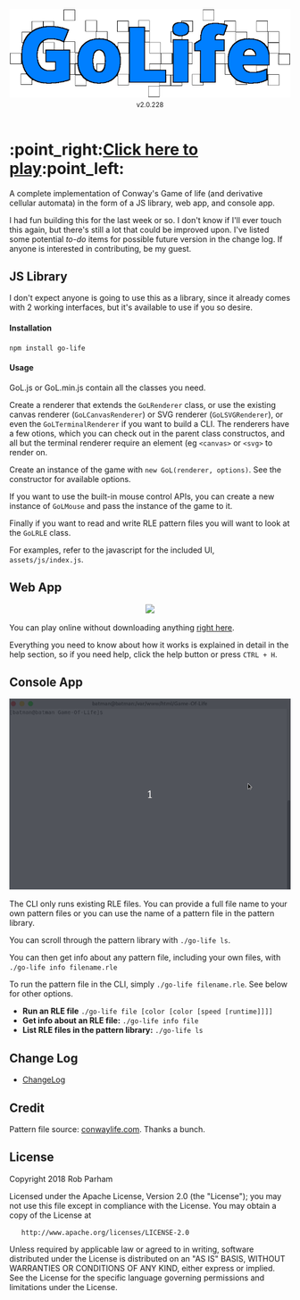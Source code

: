 <p align="center">
	<img src='assets/img/logo-full.png' />
	<br>
	<small>v2.0.228</small>
	<br><br>
	<h1>:point_right:<a href='https://pamblam.github.io/Go-Life/'>Click here to play</a>:point_left:</h1>
</p>

A complete implementation of Conway's Game of life (and derivative cellular automata) in the form of a JS library, web app, and console app.

I had fun building this for the last week or so. I don't know if I'll ever touch this again, but there's still a lot that could be improved upon. I've listed some potential *to-do* items for possible future version in the change log. If anyone is interested in contributing, be my guest.

## JS Library

I don't expect anyone is going to use this as a library, since it already comes with 2 working interfaces, but it's available to use if you so desire.

#### Installation

    npm install go-life

#### Usage

GoL.js or GoL.min.js contain all the classes you need.

Create a renderer that extends the `GoLRenderer` class, or use the existing canvas renderer (`GoLCanvasRenderer`) or SVG renderer (`GoLSVGRenderer`), or even the `GoLTerminalRenderer` if you want to build a CLI. The renderers have a few otions, which you can check out in the parent class constructos, and all but the terminal renderer require an element (eg `<canvas>` or `<svg>` to render on.

Create an instance of the game with `new GoL(renderer, options)`. See the constructor for available options.

If you want to use the built-in mouse control APIs, you can create a new instance of `GoLMouse` and pass the instance of the game to it.

Finally if you want to read and write RLE pattern files you will want to look at the `GoLRLE` class.

For examples, refer to the javascript for the included UI, `assets/js/index.js`. 

## Web App

<p align="center">
	<img src='assets/img/browser-demo.gif' />
</p>

You can play online without downloading anything [right here](https://pamblam.github.io/Go-Life/).

Everything you need to know about how it works is explained in detail in the help section, so if you need help, click the help button or press `CTRL + H`.

## Console App

<p align="center">
	<img src='assets/img/console-demo.gif' />
</p>

The CLI only runs existing RLE files. You can provide a full file name to your own pattern files or you can use the name of a pattern file in the pattern library.

You can scroll through the pattern library with `./go-life ls`. 

You can then get info about any pattern file, including your own files, with `./go-life info filename.rle`

To run the pattern file in the CLI, simply `./go-life filename.rle`. See below for other options.

 - **Run an RLE file** `./go-life file [color [color [speed [runtime]]]]`
 - **Get info about an RLE file:** `./go-life info file`
 - **List RLE files in the pattern library:** `./go-life ls`

## Change Log

 - [ChangeLog](CHANGELOG.md)

## Credit

Pattern file source: [conwaylife.com](http://www.conwaylife.com/). Thanks a bunch.

## License

   Copyright 2018 Rob Parham

   Licensed under the Apache License, Version 2.0 (the "License");
   you may not use this file except in compliance with the License.
   You may obtain a copy of the License at

       http://www.apache.org/licenses/LICENSE-2.0

   Unless required by applicable law or agreed to in writing, software
   distributed under the License is distributed on an "AS IS" BASIS,
   WITHOUT WARRANTIES OR CONDITIONS OF ANY KIND, either express or implied.
   See the License for the specific language governing permissions and
   limitations under the License.